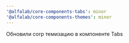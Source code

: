 ```yaml
---
'@alfalab/core-components-tabs': minor
'@alfalab/core-components-themes': minor
---
```


Обновили corp темизацию в компоненте Tabs

